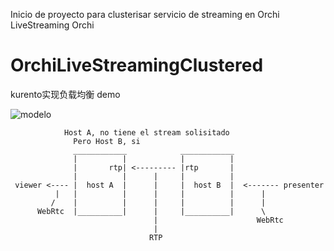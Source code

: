 Inicio de proyecto para clusterisar servicio de streaming en Orchi
LiveStreaming Orchi
# OrchiLiveStreamingClustered

kurento实现负载均衡 demo

![modelo](https://08197413588645424907.googlegroups.com/attach/41736f6dc2131/orchi%20live%20stream%20arquitectura%20cluster.jpg?part=0.1&view=1&vt=ANaJVrHN4r7jkEHEIpa0J5BTK4qHYAqeXYcv-tiBJ1m_pNL3jGcrPssketr3QEKXG4W92VYmsxI2ZTGYxD3CetQTcJrcIiKnW_Sp10ADOTYozBMzf8wDfJw)



                Host A, no tiene el stream solisitado
	              Pero Host B, si
	              ____________            ____________
	              |          |            |          |
	              |       rtp| <--------- |rtp       |
	              |          |      |     |          |
	 viewer <---- |  host A  |      |     |  host B  |  <------- presenter
	          |   |          |      |     |          |      |
	         /    |          |      |     |          |      |
	      WebRtc  |__________|      |     |__________|      \
	                                |                      WebRtc
	                                |
	                               RTP
